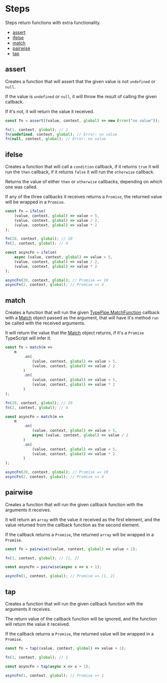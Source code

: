 # Steps

Steps return functions with extra functionality.

- [assert](#assert)
- [ifelse](#ifelse)
- [match](#match)
- [pairwise](#pairwise)
- [tap](#tap)

## assert

Creates a function that will assert that the given value is not `undefined` or `null`.

If the value is `undefined` or `null`, it will throw the result of calling the given callback.

If it's not, it will return the value it received.

```ts
const fn = assert((value, context, global) => new Error("no value"));

fn(1, context, global); // 1
fn(undefined, context, global); // Error: no value
fn(null, context, global); // Error: no value
```

## ifelse

Creates a function that will call a `condition` callback, if it returns `true` it will run the `then` callback, if it returns `false` it will run the `otherwise` callback.

Returns the value of either `then` or `otherwise` callbacks, depending on which one was called.

If any of the three callbacks it receives returns a `Promise`, the returned value will be wrapped in a `Promise`.

```ts
const fn = ifelse(
	(value, context, global) => value > 5,
	(value, context, global) => value / 2,
	(value, context, global) => value * 2
);

fn(20, context, global); // 10
fn(2, context, global); // 4

const asyncFn = ifelse(
	async (value, context, global) => value > 5,
	(value, context, global) => value / 2,
	(value, context, global) => value * 2
);

asyncFn(20, context, global); // Promise => 10
asyncFn(2, context, global); // Promise => 4
```

## match

Creates a function that will run the given [TypePipe.MatchFunction](../types/TypePipe) callback with a [Match](../classes/Match/README.md#match) object passed as the argument, that will have it's method `run` be called with the received arguments.

It will return the value that the [Match](../classes/Match) object returns, if it's a `Promise` TypeScript will infer it.

```ts
const fn = match(m =>
	m
		.on(
			(value, context, global) => value > 5,
			(value, context, global) => value / 2
		)
		.on(
			(value, context, global) => value < 5,
			(value, context, global) => value * 2
		)
);

fn(20, context, global); // 10
fn(2, context, global); // 4

const asyncFn = match(m =>
	m
		.on(
			(value, context, global) => value > 5,
			async (value, context, global) => value / 2
		)
		.on(
			(value, context, global) => value < 5,
			(value, context, global) => value * 2
		)
);

asyncFn(20, context, global); // Promise => 10
asyncFn(2, context, global); // Promise => 4
```

## pairwise

Creates a function that will run the given callback function with the arguments it receives.

It will return an `array` with the value it received as the first element, and the value returned from the callback function as the second element.

If the callback returns a `Promise`, the returned `array` will be wrapped in a `Promise`.

```ts
const fn = pairwise((value, context, global) => value + 1);

fn(1, context, global); // [1, 2]

const asyncFn = pairwise(async x => x + 1);

asyncFn(1, context, global); // Promise => [1, 2]
```

## tap

Creates a function that will run the given callback function with the arguments it receives.

The return value of the callback function will be ignored, and the function will return the value it received.

If the callback returns a `Promise`, the returned value will be wrapped in a `Promise`.

```ts
const fn = tap((value, context, global) => value + 1);

fn(1, context, global); // 1

const asyncFn = tap(async x => x + 1);

asyncFn(1, context, global); // Promise => 1
```
